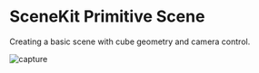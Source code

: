 # SceneKit Primitive Scene

Creating a basic scene with cube geometry and camera control.

![capture](http://labs.jasonsturges.com/swift/labs/scenekit-primitive-scene.gif)
